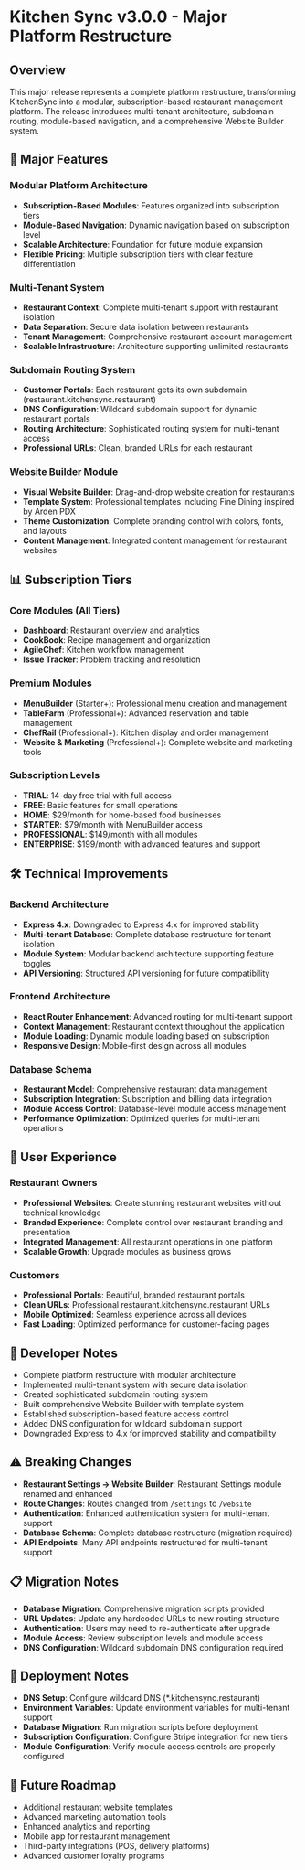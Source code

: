# Kitchen Sync v3.0.0 - Major Platform Restructure

## Overview
This major release represents a complete platform restructure, transforming KitchenSync into a modular, subscription-based restaurant management platform. The release introduces multi-tenant architecture, subdomain routing, module-based navigation, and a comprehensive Website Builder system.

## 🚀 Major Features

### Modular Platform Architecture
- **Subscription-Based Modules**: Features organized into subscription tiers
- **Module-Based Navigation**: Dynamic navigation based on subscription level
- **Scalable Architecture**: Foundation for future module expansion
- **Flexible Pricing**: Multiple subscription tiers with clear feature differentiation

### Multi-Tenant System
- **Restaurant Context**: Complete multi-tenant support with restaurant isolation
- **Data Separation**: Secure data isolation between restaurants
- **Tenant Management**: Comprehensive restaurant account management
- **Scalable Infrastructure**: Architecture supporting unlimited restaurants

### Subdomain Routing System
- **Customer Portals**: Each restaurant gets its own subdomain (restaurant.kitchensync.restaurant)
- **DNS Configuration**: Wildcard subdomain support for dynamic restaurant portals
- **Routing Architecture**: Sophisticated routing system for multi-tenant access
- **Professional URLs**: Clean, branded URLs for each restaurant

### Website Builder Module
- **Visual Website Builder**: Drag-and-drop website creation for restaurants
- **Template System**: Professional templates including Fine Dining inspired by Arden PDX
- **Theme Customization**: Complete branding control with colors, fonts, and layouts
- **Content Management**: Integrated content management for restaurant websites

## 📊 Subscription Tiers

### Core Modules (All Tiers)
- **Dashboard**: Restaurant overview and analytics
- **CookBook**: Recipe management and organization
- **AgileChef**: Kitchen workflow management
- **Issue Tracker**: Problem tracking and resolution

### Premium Modules
- **MenuBuilder** (Starter+): Professional menu creation and management
- **TableFarm** (Professional+): Advanced reservation and table management
- **ChefRail** (Professional+): Kitchen display and order management
- **Website & Marketing** (Professional+): Complete website and marketing tools

### Subscription Levels
- **TRIAL**: 14-day free trial with full access
- **FREE**: Basic features for small operations
- **HOME**: $29/month for home-based food businesses
- **STARTER**: $79/month with MenuBuilder access
- **PROFESSIONAL**: $149/month with all modules
- **ENTERPRISE**: $199/month with advanced features and support

## 🛠 Technical Improvements

### Backend Architecture
- **Express 4.x**: Downgraded to Express 4.x for improved stability
- **Multi-tenant Database**: Complete database restructure for tenant isolation
- **Module System**: Modular backend architecture supporting feature toggles
- **API Versioning**: Structured API versioning for future compatibility

### Frontend Architecture
- **React Router Enhancement**: Advanced routing for multi-tenant support
- **Context Management**: Restaurant context throughout the application
- **Module Loading**: Dynamic module loading based on subscription
- **Responsive Design**: Mobile-first design across all modules

### Database Schema
- **Restaurant Model**: Comprehensive restaurant data management
- **Subscription Integration**: Subscription and billing data integration
- **Module Access Control**: Database-level module access management
- **Performance Optimization**: Optimized queries for multi-tenant operations

## 🎨 User Experience

### Restaurant Owners
- **Professional Websites**: Create stunning restaurant websites without technical knowledge
- **Branded Experience**: Complete control over restaurant branding and presentation
- **Integrated Management**: All restaurant operations in one platform
- **Scalable Growth**: Upgrade modules as business grows

### Customers
- **Professional Portals**: Beautiful, branded restaurant portals
- **Clean URLs**: Professional restaurant.kitchensync.restaurant URLs
- **Mobile Optimized**: Seamless experience across all devices
- **Fast Loading**: Optimized performance for customer-facing pages

## 🔧 Developer Notes
- Complete platform restructure with modular architecture
- Implemented multi-tenant system with secure data isolation
- Created sophisticated subdomain routing system
- Built comprehensive Website Builder with template system
- Established subscription-based feature access control
- Added DNS configuration for wildcard subdomain support
- Downgraded Express to 4.x for improved stability and compatibility

## ⚠️ Breaking Changes
- **Restaurant Settings → Website Builder**: Restaurant Settings module renamed and enhanced
- **Route Changes**: Routes changed from `/settings` to `/website`
- **Authentication**: Enhanced authentication system for multi-tenant support
- **Database Schema**: Complete database restructure (migration required)
- **API Endpoints**: Many API endpoints restructured for multi-tenant support

## 📋 Migration Notes
- **Database Migration**: Comprehensive migration scripts provided
- **URL Updates**: Update any hardcoded URLs to new routing structure
- **Authentication**: Users may need to re-authenticate after upgrade
- **Module Access**: Review subscription levels and module access
- **DNS Configuration**: Wildcard subdomain DNS configuration required

## 🚀 Deployment Notes
- **DNS Setup**: Configure wildcard DNS (*.kitchensync.restaurant)
- **Environment Variables**: Update environment variables for multi-tenant support
- **Database Migration**: Run migration scripts before deployment
- **Subscription Configuration**: Configure Stripe integration for new tiers
- **Module Configuration**: Verify module access controls are properly configured

## 🔮 Future Roadmap
- Additional restaurant website templates
- Advanced marketing automation tools
- Enhanced analytics and reporting
- Mobile app for restaurant management
- Third-party integrations (POS, delivery platforms)
- Advanced customer loyalty programs 